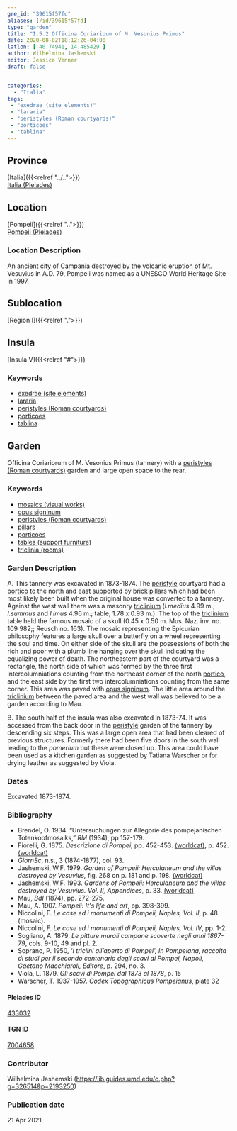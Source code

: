 ```yaml
---
gre_id: "39615f57fd"
aliases: [/id/39615f57fd]
type: "garden"
title: "I.5.2 Officina Coriarioum of M. Vesonius Primus"
date: 2020-08-02T18:12:26-04:00
latlon: [ 40.74941, 14.485429 ]
author: Wilhelmina Jashemski
editor: Jessica Venner
draft: false


categories:
  - "Italia"
tags:
 - "exedrae (site elements)"
 - "lararia"
 - "peristyles (Roman courtyards)"
 - "porticoes"
 - "tablina"
---
```


## Province
[Italia]({{<relref "../..">}}) \
[Italia (Pleiades)](https://pleiades.stoa.org/places/1052)

## Location
[Pompeii]({{<relref "..">}}) \
[Pompeii (Pleiades)](https://pleiades.stoa.org/places/433032)


### Location Description
An ancient city of Campania destroyed by the volcanic eruption of Mt. Vesuvius in A.D. 79, Pompeii was named as a UNESCO World Heritage Site in 1997.

## Sublocation
[Region I]({{<relref ".">}})
## Insula
[Insula V]({{<relref "#">}})

### Keywords
- [exedrae (site elements)](http://vocab.getty.edu/page/aat/300081589)
- [lararia](http://vocab.getty.edu/page/aat/300400600)
- [peristyles (Roman courtyards)](http://vocab.getty.edu/page/aat/300080971)
- [porticoes](http://vocab.getty.edu/page/aat/300004145)
- [tablina](http://vocab.getty.edu/page/aat/300004180)

## Garden
Officina Coriariorum of M. Vesonius Primus (tannery) with a [peristyles (Roman courtyards)](http://vocab.getty.edu/page/aat/300080971) garden and large open space to the rear.

### Keywords

- [mosaics (visual works)](http://vocab.getty.edu/page/aat/300015342)
- [opus signinum](http://vocab.getty.edu/page/aat/300379969)
- [peristyles (Roman courtyards)](http://vocab.getty.edu/page/aat/300080971)
- [pillars](http://vocab.getty.edu/page/aat/300264605)
- [porticoes](http://vocab.getty.edu/page/aat/300004145)
- [tables (support furniture)](http://vocab.getty.edu/page/aat/300039548)
- [triclinia (rooms)](http://vocab.getty.edu/page/aat/300004359)

### Garden Description

A. This tannery was excavated in 1873-1874. The [peristyle](http://vocab.getty.edu/page/aat/300080971) courtyard had a [portico](http://vocab.getty.edu/page/aat/300004145) to the north and east supported by brick [pillars](http://vocab.getty.edu/page/aat/300264605) which had been most likely been built when the original house was converted to a tannery. Against the west wall there was a masonry [triclinium](http://vocab.getty.edu/page/aat/300004359) (*l.medius* 4.99 m.; *l.summus* and *l.imus* 4.96 m.; table, 1.78 x 0.93 m.). The top of the [triclinium](http://vocab.getty.edu/page/aat/300004359) table held the famous mosaic of a skull (0.45 x 0.50 m. Mus. Naz. inv. no. 109 982;; Reusch no. 163). The mosaic representing the Epicurian philosophy features a large skull over a butterfly on a wheel representing the soul and time. On either side of the skull are the possessions of both the rich and poor with a plumb line hanging over the skull indicating the equalizing power of death. The northeastern part of the courtyard was a rectangle, the north side of which was formed by the three first intercolumniations counting from the northeast corner of the north [portico](http://vocab.getty.edu/page/aat/300004145), and the east side by the first two intercolumniations counting from the same corner. This area was paved with [opus signinum](http://vocab.getty.edu/page/aat/300379969). The little area around the [triclinium](http://vocab.getty.edu/page/aat/300004359) between the paved area and the west wall was believed to be a garden according to Mau.  

B. The south half of the insula was also excavated in 1873-74. It was accessed from the back door in the [peristyle](http://vocab.getty.edu/page/aat/300080971) garden of the tannery by descending six steps. This was a large open area that had been cleared of previous structures. Formerly there had been five doors in the south wall leading to the *pomerium* but these were closed up. This area could have been used as a kitchen garden as suggested by Tatiana Warscher or for drying leather as suggested by Viola.

<!--### Maps-->

<!--
OLD WAY (DO NOT USE)
![alt_text](../../images/image_name.ext)
*CAPTION*

NEW WAY ↓↓↓↓
{{< image src="../image_name.ext" alt="ALT_TEXT" title="CAPTION" >}}-->


### Dates
Excavated 1873-1874.

### Bibliography

* Brendel, O. 1934. “Untersuchungen zur Allegorie des pompejanischen Totenkopfmosaiks,” *RM* (1934), pp 157-179.
* Fiorelli, G. 1875. *Descrizione di Pompei*, pp. 452-453. [(worldcat)](http://www.worldcat.org/oclc/908272023), p. 452. [(worldcat)](http://www.worldcat.org/oclc/908272023)
* *GiornSc*, n.s., 3 (1874-1877), col. 93.
* Jashemski, W.F. 1979. *Garden of Pompeii: Herculaneum and the villas destroyed by Vesuvius,* fig. 268 on p. 181 and p. 198. [(worldcat)](http://www.worldcat.org/oclc/921816405)
* Jashemski, W.F. 1993. *Gardens of Pompeii: Herculaneum and the villas destroyed by Vesuvius. Vol. II, Appendices*, p. 33. [(worldcat)](http://www.worldcat.org/oclc/921816405)
* Mau, *BdI* (1874), pp. 272-275.
* Mau, A. 1907. *Pompeii: It's life and art*, pp. 398-399.
* Niccolini, F. *Le case ed i monumenti di Pompeii, Naples, Vol. II*, p. 48 (mosaic).
* Niccolini, F. *Le case ed i monumenti di Pompeii, Naples, Vol. IV*, pp. 1-2.
* Sogliano, A. 1879. *Le pitture murali campane scoverte negli anni 1867-79*, cols. 9-10, 49 and pl. 2.
* Soprano, P. 1950, *'I triclini all’aperto di Pompei', In Pompeiana, raccolta di studi per il secondo centenario degli scavi di Pompei, Napoli, Gaetano Macchiaroli, Editore*, p. 294, no. 3.
* Viola, L. 1879. *Gli scavi di Pompei dal 1873 al 1878*, p. 15  
* Warscher, T. 1937-1957. *Codex Topographicus Pompeianus*, plate 32  


<!--#### Periodo ID-->

<!-- [PERIODO_ID](https://pleiades.stoa.org/places/PLEIADES_ID) -->

#### Pleiades ID

[433032](https://pleiades.stoa.org/places/433032)

#### TGN ID

[7004658](http://vocab.getty.edu/page/tgn/7004658)

### Contributor

Wilhelmina Jashemski (https://lib.guides.umd.edu/c.php?g=326514&p=2193250)

### Publication date


21 Apr 2021

<!--### Related articles-->

<!-- Links to other related articles. Leave blank for now -->
